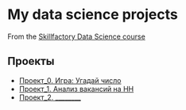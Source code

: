 # My data science projects
From the [Skillfactory Data Science course](https://skillfactory.ru/data-science-specialization)

## Проекты

* [Проект_0. Игра: Угадай число](https://github.com/ElenaDvoretskaya/sf_data_science/tree/main/project_0)
* [Проект_1. Анализ вакансий на HH](https://github.com/ElenaDvoretskaya/sf_data_science/tree/main/project_1)
* [Проект_2. ________](______)